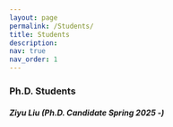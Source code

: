 ```yaml
---
layout: page
permalink: /Students/
title: Students
description: 
nav: true
nav_order: 1
---
```


### Ph.D. Students

##### Ziyu Liu (Ph.D. Candidate Spring 2025 -)
<!-- MS @ NEU\
BS @ Penn State -->

<!-- ### MS Students

### Undergraduate Students -->

<!-- ### Students
* Spring 2025 - **EECE 580F/658**: Hardware-Based Security (Instructor)
* Fall 2024 - **EECE 451/573**: Digital Systems Design II (Instructor)

### University of Massachusetts Dartmouth
* Spring 2024 - **CIS 280**: Software Spec & Design (Instructor)
* Fall 2023 - **CIS 552**: Database Design (Instructor)

### Northeastern University
* Spring 2022 - **EECE 2323**: Fundamentals of Digital Design & Computer Organization (Lab TA)

### University of Illinois Chicago 
* Fall 2019 - **ECE 265**: Introduction to Logic Design (Lab TA)
* Spring 2019 - **ECE 465**: Digital Systems Design (Lecture TA)

### Illinois Institute of Technology
* Fall 2017 - **ECE 505**: Applied Optimization for Engineers (Lecture TA) -->
